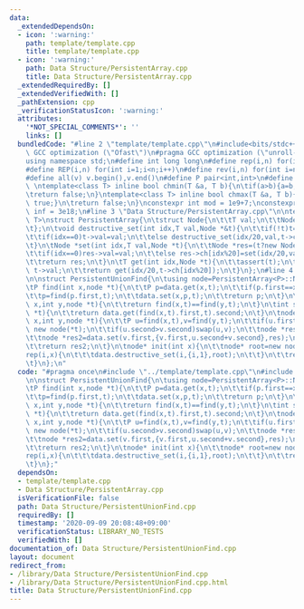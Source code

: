 ```yaml
---
data:
  _extendedDependsOn:
  - icon: ':warning:'
    path: template/template.cpp
    title: template/template.cpp
  - icon: ':warning:'
    path: Data Structure/PersistentArray.cpp
    title: Data Structure/PersistentArray.cpp
  _extendedRequiredBy: []
  _extendedVerifiedWith: []
  _pathExtension: cpp
  _verificationStatusIcon: ':warning:'
  attributes:
    '*NOT_SPECIAL_COMMENTS*': ''
    links: []
  bundledCode: "#line 2 \"template/template.cpp\"\n#include<bits/stdc++.h>\n#pragma\
    \ GCC optimization (\"Ofast\")\n#pragma GCC optimization (\"unroll-loops\")\n\
    using namespace std;\n#define int long long\n#define rep(i,n) for(int i=0;i<n;i++)\n\
    #define REP(i,n) for(int i=1;i<n;i++)\n#define rev(i,n) for(int i=n-1;i>=0;i--)\n\
    #define all(v) v.begin(),v.end()\n#define P pair<int,int>\n#define len(s) (int)s.size()\n\
    \ \ntemplate<class T> inline bool chmin(T &a, T b){\n\tif(a>b){a=b;return true;}\n\
    \treturn false;\n}\ntemplate<class T> inline bool chmax(T &a, T b){\n\tif(a<b){a=b;return\
    \ true;}\n\treturn false;\n}\nconstexpr int mod = 1e9+7;\nconstexpr long long\
    \ inf = 3e18;\n#line 3 \"Data Structure/PersistentArray.cpp\"\n\ntemplate<class\
    \ T>\nstruct PersistentArray{\n\tstruct Node{\n\t\tT val;\n\t\tNode* ch[20];\n\
    \t};\n\tvoid destructive_set(int idx,T val,Node *&t){\n\t\tif(!t)t=new Node();\n\
    \t\tif(idx==0)t->val=val;\n\t\telse destructive_set(idx/20,val,t->ch[idx%20]);\n\
    \t}\n\tNode *set(int idx,T val,Node *t){\n\t\tNode *res=(t?new Node(*t):new Node());\n\
    \t\tif(idx==0)res->val=val;\n\t\telse res->ch[idx%20]=set(idx/20,val,res->ch[idx%20]);\n\
    \t\treturn res;\n\t}\n\tT get(int idx,Node *t){\n\t\tassert(t);\n\t\tif(!idx)return\
    \ t->val;\n\t\treturn get(idx/20,t->ch[idx%20]);\n\t}\n};\n#line 4 \"Data Structure/PersistentUnionFind.cpp\"\
    \n\nstruct PersistentUnionFind{\n\tusing node=PersistentArray<P>::Node;\n\tPersistentArray<P>data;\n\
    \tP find(int x,node *t){\n\t\tP p=data.get(x,t);\n\t\tif(p.first==x)return p;\n\
    \t\tp=find(p.first,t);\n\t\tdata.set(x,p,t);\n\t\treturn p;\n\t}\n\tbool same(int\
    \ x,int y,node *t){\n\t\treturn find(x,t)==find(y,t);\n\t}\n\tint size(int x,node\
    \ *t){\n\t\treturn data.get(find(x,t).first,t).second;\n\t}\n\tnode* merge(int\
    \ x,int y,node *t){\n\t\tP u=find(x,t),v=find(y,t);\n\t\tif(u.first==v.first)return\
    \ new node(*t);\n\t\tif(u.second>v.second)swap(u,v);\n\t\tnode *res=data.set(u.first,{v.first,u.second},t);\n\
    \t\tnode *res2=data.set(v.first,{v.first,u.second+v.second},res);\n\t\tdelete(res);\n\
    \t\treturn res2;\n\t}\n\tnode* init(int x){\n\t\tnode* root=new node();\n\t\t\
    rep(i,x){\n\t\t\tdata.destructive_set(i,{i,1},root);\n\t\t}\n\t\treturn root;\n\
    \t}\n};\n"
  code: "#pragma once\n#include \"../template/template.cpp\"\n#include \"PersistentArray.cpp\"\
    \n\nstruct PersistentUnionFind{\n\tusing node=PersistentArray<P>::Node;\n\tPersistentArray<P>data;\n\
    \tP find(int x,node *t){\n\t\tP p=data.get(x,t);\n\t\tif(p.first==x)return p;\n\
    \t\tp=find(p.first,t);\n\t\tdata.set(x,p,t);\n\t\treturn p;\n\t}\n\tbool same(int\
    \ x,int y,node *t){\n\t\treturn find(x,t)==find(y,t);\n\t}\n\tint size(int x,node\
    \ *t){\n\t\treturn data.get(find(x,t).first,t).second;\n\t}\n\tnode* merge(int\
    \ x,int y,node *t){\n\t\tP u=find(x,t),v=find(y,t);\n\t\tif(u.first==v.first)return\
    \ new node(*t);\n\t\tif(u.second>v.second)swap(u,v);\n\t\tnode *res=data.set(u.first,{v.first,u.second},t);\n\
    \t\tnode *res2=data.set(v.first,{v.first,u.second+v.second},res);\n\t\tdelete(res);\n\
    \t\treturn res2;\n\t}\n\tnode* init(int x){\n\t\tnode* root=new node();\n\t\t\
    rep(i,x){\n\t\t\tdata.destructive_set(i,{i,1},root);\n\t\t}\n\t\treturn root;\n\
    \t}\n};"
  dependsOn:
  - template/template.cpp
  - Data Structure/PersistentArray.cpp
  isVerificationFile: false
  path: Data Structure/PersistentUnionFind.cpp
  requiredBy: []
  timestamp: '2020-09-09 20:08:48+09:00'
  verificationStatus: LIBRARY_NO_TESTS
  verifiedWith: []
documentation_of: Data Structure/PersistentUnionFind.cpp
layout: document
redirect_from:
- /library/Data Structure/PersistentUnionFind.cpp
- /library/Data Structure/PersistentUnionFind.cpp.html
title: Data Structure/PersistentUnionFind.cpp
---
```


